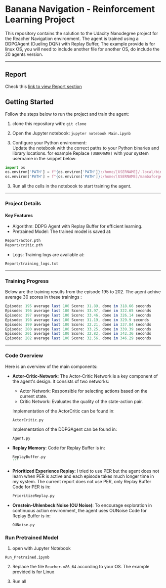 # Banana Navigation - Reinforcement Learning Project

This repository contains the solution to the Udacity Nanodegree project for the Reacher Navigation environment. The agent is trained using a DDPGAgent (Dueling DQN) with Replay Buffer, The example provide is for linux OS, you will need to include another file for another OS, do include the 20 agents version.

---

## Report

Check this [link to view Report section](https://github.com/vyredo/udacity_RL_Reacher/blob/main/Report/Report.md)

## Getting Started

Follow the steps below to run the project and train the agent:

1. clone this repository with: `git clone`
2. Open the Jupyter notebook: `jupyter notebook Main.ipynb`

3. Configure your Python environment:  
   Update the notebook with the correct paths to your Python binaries and library locations. for example Replace `[USERNAME]` with your system username in the snippet below:

```python
import os
os.environ['PATH'] = f"{os.environ['PATH']}:/home/[USERNAME]/.local/bin"
os.environ['PATH'] = f"{os.environ['PATH']}:/home/[USERNAME]/mambaforge/envs/py310/lib/python3.10/site-packages"
```

3. Run all the cells in the notebook to start training the agent.

---

### Project Details

#### Key Features

- Algorithm: DDPG Agent with Replay Buffer for efficient learning.
- Pretrained Model: The trained model is saved at:

```bash
Report/actor.pth
Report/critic.pth
```

- Logs: Training logs are available at:

```bash
Report/training_logs.txt
```

---

### Training Progress

Below are the training results from the episode 195 to 202. The agent achive average 30 scores in these trainings :

```mathematica
Episode: 195 average last 100 Score: 31.89, done in 318.66 seconds
Episode: 196 average last 100 Score: 33.97, done in 322.65 seconds
Episode: 197 average last 100 Score: 33.46, done in 326.14 seconds
Episode: 198 average last 100 Score: 31.19, done in 329.9 seconds
Episode: 199 average last 100 Score: 32.21, done in 337.84 seconds
Episode: 200 average last 100 Score: 33.25, done in 339.39 seconds
Episode: 201 average last 100 Score: 32.82, done in 342.36 seconds
Episode: 202 average last 100 Score: 32.56, done in 346.29 seconds
```

---

### Code Overview

Here is an overview of the main components:

- **Actor-Critic-Network**:
  The Actor-Critic Network is a key component of the agent's design. It consists of two networks:

  - Actor Network: Responsible for selecting actions based on the current state.
  - Critic Network: Evaluates the quality of the state-action pair.

  Implementation of the ActorCritic can be found in:

  ```bash
  ActorCritic.py
  ```

  Implementation of the DDPGAgent can be found in:

  ```bash
  Agent.py
  ```

- **Replay Memory**:
  Code for Replay Buffer is in:

  ````bash
  ReplayBuffer.py
  ```
  ````

- **Prioritized Experience Replay**:
  I tried to use PER but the agent does not learn when PER is active and each episode takes much longer time in my system.
  The current report does not use PER, only Replay Buffer
  Code for PER is in:

  ```bash
  PrioritizeReplay.py
  ```

- **Ornstein-Uhlenbeck Noise (OU Noise)**:
  To encourage exploration in continuous action environment, the agent uses OUNoise
  Code for Replay Buffer is in:

  ```bash
  OUNoise.py
  ```

### Run Pretrained Model

1. open with Jupyter Notebook

```
Run_Pretrained.ipynb
```

2. Replace the file `Reacher.x86_64` according to your OS. The example provided is for Linux

3. Run all
